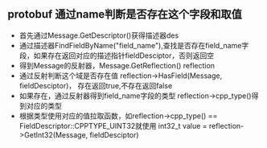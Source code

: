 ## protobuf 通过name判断是否存在这个字段和取值
- 首先通过Message.GetDescriptor()获得描述器des
- 通过描述器FindFieldByName("field_name"),查找是否存在field_name字段，如果存在返回对应的描述指针fieldDesciptor，否则返回空
- 得到Message的反射器，Message.GetReflection() reflection
- 通过反射判断这个域是否存在值 reflection->HasField(Message, fieldDesciptor)， 存在返回true,不存在返回false
- 如果存在，通过反射器得到field_name字段的类型 reflection->cpp_type()得到对应的类型
- 根据类型使用对应的值拉取函数，如reflection->cpp_type() == FieldDescriptor::CPPTYPE_UINT32就使用 int32_t value = reflection->GetInt32(Message, fieldDesciptor)
